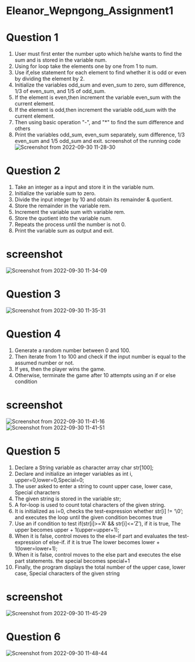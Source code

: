 # Eleanor_Wepngong_Assignment1

# Question 1 
1. User must first enter the number upto which he/she wants to find the sum and is stored in the variable num.
2. Using for loop take the elements one by one from 1 to num.
3. Use if,else statement for each element to find whether it is odd or even by dividing the element by 2.
4. Initialize the variables odd_sum and even_sum to zero, sum difference, 1/3 of even_sum, and 1/5 of odd_sum.
5. If the element is even,then increment the variable even_sum with the current element.
6. If the element is odd,then increment the variable odd_sum with the current element.
7. Then using basic operation "-", and "*" to find the sum difference and others
9. Print the variables odd_sum, even_sum separately, sum difference, 1/3 even_sum and 1/5 odd_sum and exit.
screenshot of the running code
![Screenshot from 2022-09-30 11-28-30](https://user-images.githubusercontent.com/90443474/193244452-31ccccfa-34a1-4ef1-9b27-0a9224a08b71.png)

# Question 2
1. Take an integer as a input and store it in the variable num.
2. Initialize the variable sum to zero.
3. Divide the input integer by 10 and obtain its remainder & quotient.
4. Store the remainder in the variable rem.
5. Increment the variable sum with variable rem.
6. Store the quotient into the variable num.
7. Repeats the process until the number is not 0.
8. Print the variable sum as output and exit.
# screenshot
![Screenshot from 2022-09-30 11-34-09](https://user-images.githubusercontent.com/90443474/193244844-279ec70a-7af0-4196-a1ca-035d9755625c.png)

# Question 3
![Screenshot from 2022-09-30 11-35-31](https://user-images.githubusercontent.com/90443474/193245017-a9a7343e-0d44-468e-bdd8-34fbae28a0ed.png)

# Question 4
1. Generate a random number between 0 and 100.
2. Then iterate from 1 to 100 and check if the input number is equal to the assumed number or not.
3. If yes, then the player wins the game.
4. Otherwise, terminate the game after 10 attempts using an if or else condition
# screenshot
![Screenshot from 2022-09-30 11-41-16](https://user-images.githubusercontent.com/90443474/193246112-a33cc727-770b-40ed-a992-fa1c13978713.png)
![Screenshot from 2022-09-30 11-41-51](https://user-images.githubusercontent.com/90443474/193246155-2c7c5cfe-b1d8-41ac-a6ef-bb462f9bf5b8.png)

# Question 5
1. Declare a String variable as character array char str[100];
2. Declare and initialize an integer variables as int i, upper=0,lower=0,Special=0;
3. The user asked to enter a string to count upper case, lower case, Special characters
4. The given string is stored in the variable str;
5. A for-loop is used to count total characters of the given string.
6. It is initialized as i=0, checks the test-expression whether str[i] != ‘\0’; and executes the loop until the given condition becomes true
7. Use an if condition to test if(str[i]>=’A’ && str[i]<=’Z’), if it is true,  The upper becomes upper + 1(upper=upper+1);
8. When it is false, control moves to the else-if part and evaluates the test-expression of else-if. if it is true The lower becomes lower + 1(lower=lower+1);
9. When it is false, control moves to the else part and executes the else part statements. the special becomes special+1
10. Finally, the program displays the total number of the upper case, lower case, Special characters of the given string
# screenshot
![Screenshot from 2022-09-30 11-45-29](https://user-images.githubusercontent.com/90443474/193246507-c9c87987-2feb-43df-a02f-c5b2244e8d80.png)


# Question 6
![Screenshot from 2022-09-30 11-48-44](https://user-images.githubusercontent.com/90443474/193246567-5183b17a-fd08-40a5-9f84-b138bfc98e1f.png)

